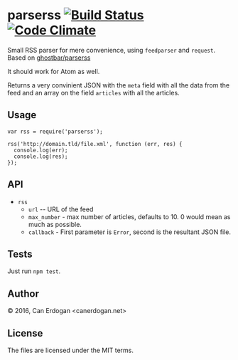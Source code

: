 parserss [![Build Status](https://secure.travis-ci.org/canerdogan/parserss.png)](http://travis-ci.org/canerdogan/parserss) [![Code Climate](https://codeclimate.com/github/canerdogan/parserss/badges/gpa.svg)](https://codeclimate.com/github/canerdogan/parserss)
========

Small RSS parser for mere convenience, using `feedparser` and `request`.
Based on [ghostbar/parserss](https://github.com/ghostbar/parserss)

It should work for Atom as well.

Returns a very convinient JSON with the `meta` field with all the data from the feed and an array on the field `articles` with all the articles.

Usage
-----

    var rss = require('parserss');

    rss('http://domain.tld/file.xml', function (err, res) {
      console.log(err);
      console.log(res);
    });

API
---

+ `rss`
  - `url` -- URL of the feed
  - `max_number` - max number of articles, defaults to 10. 0 would mean as much as possible.
  - `callback` - First parameter is `Error`, second is the resultant JSON file.

Tests
-----

Just run `npm test`.

Author
------
© 2016, Can Erdogan <canerdogan.net>

License
-------
The files are licensed under the MIT terms.
